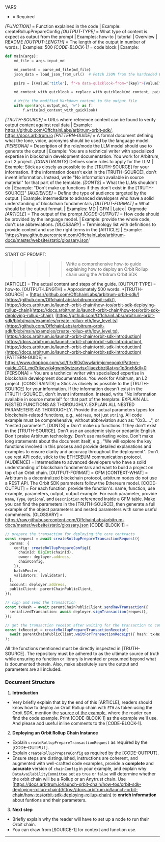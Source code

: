 VARS:

* = Required


*[FUNCTION]* = Function explained in the code  | Example: createRollupPrepareConfig
*[OUTPUT-TYPE]* = What type of content is expect as output from the prompt | Examples: how-to | tutorial | Overview | README
*[OUTPUT-LENGTH]* = The length of the output in number of words. | Examples: 500
*[CODE-BLOCK-1]* = code block | Example:
``` python
def main(args):
    md_file = args.input_md

    md_content = parse_md_file(md_file)
    json_data = load_json_from_url()  # Fetch JSON from the hardcoded URL

    pairs = [(value['title'], f'<a data-quicklook-from="{key}">{value["title"]}</a>') for key, value in json_data.items()]

    md_content_with_quicklook = replace_with_quicklook(md_content, pairs)

    # Write the modified Markdown content to the output file
    with open(args.output_md, 'w') as f:
        f.write(md_content_with_quicklook)
```

*[TRUTH-SOURCE]* = URLs where reference content can be found to verify output content against real data  | Example: https://github.com/OffchainLabs/arbitrum-orbit-sdk/, https://docs.arbitrum.io
*[PATTERN-GUIDE]* = A formal document defining what the tone, voice, acronyms should be used by the language model.
*[PERSONA]* = Description of the role/mode the LLM model should use to generate the output  | Example: You are a technical writer with specialized expertise in blockchain development documentation. You work for Arbitrum, an L2 project.
*[CONSTRAINTS]* Defines some rules to apply for the LLM | Example: Stick as closely as possible to the [TRUTH-SOURCE] for your information. If the information doesn't exist in the [TRUTH-SOURCE], don't invent information. Instead, write "No information available in source material" for that part of the template.
*[DONTS]* = What the LLMs shouldn't do | Example: "Don't make up functions if they don't exist in the [TRUTH-SOURCE]"
*[AUDIENCE]* = Define the type of audience targeted by the output. | Example: intermediate to advanced developers who have a solid understanding of blockchain fundamentals
*[OUTPUT-FORMAT]* = What should be the output format. | Examples: MD | GFM | Latex | Orgmode
*[ARTICLE]* = The output of the prompt 
*[CODE-OUTPUT]* = How code should be provided by the language model. | Example: provide the whole code, don't use abbreviations.
*[GLOSSARY]* = Terminology list with definitions to provide context and use the right terms in the [ARTICLE] | Example: 'https://raw.githubusercontent.com/OffchainLabs/arbitrum-docs/master/website/static/glossary.json'

--------
START OF PROMPT:

>>>>> Write a comprehensive how-to guide explaining how to deploy an Orbit Rollup chain using the Arbitrum Orbit SDK

[ARTICLE] = The actual content and steps of the guide.
[OUTPUT-TYPE] = how-to.
[OUTPUT-LENGTH] = Approximately 500 words.
*[TRUTH-SOURCE] = [https://github.com/OffchainLabs/arbitrum-orbit-sdk/](https://github.com/OffchainLabs/arbitrum-orbit-sdk/), [https://docs.arbitrum.io/launch-orbit-chain/how-tos/orbit-sdk-deploying-rollup-chain](https://docs.arbitrum.io/launch-orbit-chain/how-tos/orbit-sdk-deploying-rollup-chain), [https://github.com/OffchainLabs/arbitrum-orbit-sdk/blob/main/examples/create-rollup-eth/low_level.ts](https://github.com/OffchainLabs/arbitrum-orbit-sdk/blob/main/examples/create-rollup-eth/low_level.ts), [https://docs.arbitrum.io/launch-orbit-chain/orbit-sdk-introduction](https://docs.arbitrum.io/launch-orbit-chain/orbit-sdk-introduction), [https://docs.arbitrum.io/launch-orbit-chain/orbit-sdk-introduction](https://docs.arbitrum.io/launch-orbit-chain/orbit-sdk-introduction)
[PATTERN-GUIDE] = https://www.dropbox.com/scl/fi/x8l0s0wwlarimjcmeooqk/Pattern-guide_OCL.md?rlkey=k4gwm8wtzarvtsx1liaezbbzt&st=sr1p3nxh&dl=0
[PERSONA] = You are a technical writer with specialized expertise in blockchain development documentation. You work for Arbitrum, an L2 project.
[CONSTRAINTS] = Stick as closely as possible to the [TRUTH-SOURCE] for your information. If the information doesn't exist in the [TRUTH-SOURCE], don't invent information. Instead, write "No information available in source material" for that part of the template. EXPLAIN ALL NESTED FUNCTIONS AS THOROUGHLY. EXPLAIN ALL NESTED PARAMETERS AS THOROUGHLY. Provide the actual parameters types for blockchain-related functions, e.g., `Address`, not just `string`. All code example must be comprehensive, without abbreviation such as: "0x3.....", or "nested parameter".
[DONTS] = Don't make up functions if they don't exist in the [TRUTH-SOURCE]. Don't use an academic style or pedantic English. Don't praise Arbitrum technology. Don't use marketing voice. Don't make long statements about the document itself, e.g., "We will explore the key functions involved in this process and provide detailed explanations and examples to ensure clarity and accuracy throughout the deployment". Don't use rest API code, stick to the ETHEREUM communication protocol. 
[AUDIENCE] = Intermediate to advanced developers who have a solid understanding of blockchain fundamentals and want to build a project on top of an Orbit chain.
[OUTPUT-FORMAT] = GFM
[CONTEXT-WHAT] = Arbitrum is a decentralized blockchain protocol, arbitrum nodes do not use a REST API. The Orbit SDK parameters follow the Ethereum model.
[CODE-OUTPUT] = For each function, provide the function's: name, function, use example, parameters, output, output example. For each parameter, provide  `Name`, `Type`, `Optional` and `Description` referenced inside a GFM table. Make you can find the parameters in the [TRUTH-SOURCE], then generate a full example of the object parameters and nested parameters with some useful commments. 
[GLOSSARY] = https://raw.githubusercontent.com/OffchainLabs/arbitrum-docs/master/website/static/glossary.json
[CODE-BLOCK-1] =
```ts
// prepare the transaction for deploying the core contracts
const request = await createRollupPrepareTransactionRequest({
  params: {
    config: createRollupPrepareConfig({
      chainId: BigInt(chainId),
      owner: deployer.address,
      chainConfig,
    }),
    batchPoster,
    validators: [validator],
  },
  account: deployer.address,
  publicClient: parentChainPublicClient,
});

// sign and send the transaction
const txHash = await parentChainPublicClient.sendRawTransaction({
  serializedTransaction: await deployer.signTransaction(request),
});

// get the transaction receipt after waiting for the transaction to complete
const txReceipt = createRollupPrepareTransactionReceipt(
  await parentChainPublicClient.waitForTransactionReceipt({ hash: txHash }),
);
```

All the functions mentioned must be directly inspected in [TRUTH-SOURCE]. The repository must be adhered to as the ultimate source of truth while ensuring no function or library is invented or presumed beyond what is documented therein. Also, make absolutely sure the output and parameters are all included.

### Document Structure

1. **Introduction**

- Very briefly explain that by the end of this [ARTICLE], readers should know how to deploy an Orbit Rollup chain with `ETH` as token using the Orbit SDK, mention the [source of the example](https://github.com/OffchainLabs/arbitrum-orbit-sdk/tree/main/examples/create-rollup-eth), where the reader can find the code example. Print [CODE-BLOCK-1] as the example we'll use. And please add useful inline comments to the [CODE-BLOCK-1].

2. **Deploying an Orbit Rollup Chain Instance**

- Explain `createRollupPrepareTransactionRequest` as required by the [CODE-OUTPUT].
- Explain `createRollupPrepareConfig` as required by the [CODE-OUTPUT].
- Ensure steps are distinguished, instructions are coherent, and augmented with well-crafted code examples, provide a **complete** and **accurate** version of `chainConfig` in your example, and explain why `DataAvailabilityCommittee` set as `true` or `false` will determine whether the orbit chain will be a Rollup or an Anytrust chain.
Use [https://docs.arbitrum.io/launch-orbit-chain/how-tos/orbit-sdk-deploying-rollup-chain](https://docs.arbitrum.io/launch-orbit-chain/how-tos/orbit-sdk-deploying-rollup-chain) to **enrich information** about funtions and their parameters.

3. **Next step**
- Briefly explain why the reader will have to set up a node to run their Orbit chain.
- You can draw from [SOURCE-1] for context and function use.

--------
